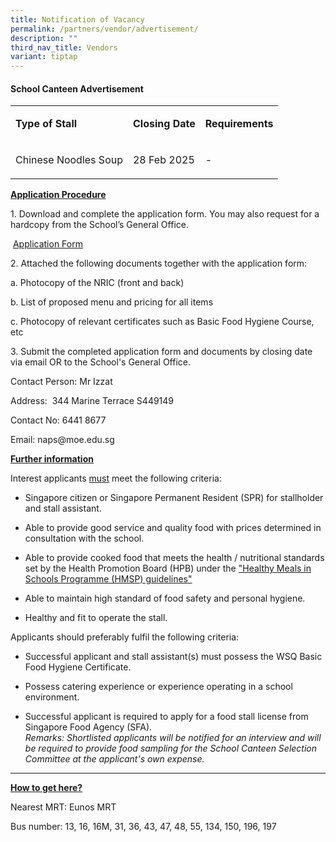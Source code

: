 ```yaml
---
title: Notification of Vacancy
permalink: /partners/vendor/advertisement/
description: ""
third_nav_title: Vendors
variant: tiptap
---
```

<h4><strong>School Canteen Advertisement</strong></h4>
<table style="minWidth: 75px">
<colgroup>
<col>
<col>
<col>
</colgroup>
<tbody>
<tr>
<td rowspan="1" colspan="1">
<p><strong>Type of Stall</strong>
</p>
</td>
<td rowspan="1" colspan="1">
<p><strong>Closing Date</strong>
</p>
</td>
<td rowspan="1" colspan="1">
<p><strong>Requirements</strong>
</p>
</td>
</tr>
<tr>
<td rowspan="1" colspan="1">
<p>Chinese Noodles Soup</p>
</td>
<td rowspan="1" colspan="1">
<p>28 Feb 2025</p>
</td>
<td rowspan="1" colspan="1">
<p>-</p>
</td>
</tr>
</tbody>
</table>
<p></p>
<p><strong><u>Application Procedure</u></strong>
</p>
<p>1. Download and complete the application form. You may also request for
a hardcopy from the School’s General Office.</p>
<p>&nbsp;<a href="https://go.gov.sg/canteenstall" rel="noopener nofollow" target="_blank">Application Form</a>
</p>
<p></p>
<p>2. Attached the following documents together with the application form:</p>
<p>a. Photocopy of the NRIC (front and back)</p>
<p>b. List of proposed menu and pricing for all items</p>
<p>c. Photocopy of relevant certificates such as Basic Food Hygiene Course,
etc</p>
<p></p>
<p>3. Submit the completed application form and documents by closing date
via email OR to the School's General Office.</p>
<p>Contact Person: Mr Izzat</p>
<p>Address:&nbsp; 344 Marine Terrace S449149</p>
<p>Contact No: 6441 8677</p>
<p>Email: <a rel="noopener noreferrer nofollow" target="_blank">naps@moe.edu.sg</a>
</p>
<p><strong><u>Further information</u></strong>
</p>
<p>Interest applicants <u>must</u> meet the following criteria:</p>
<ul data-tight="true" class="tight">
<li>
<p>Singapore citizen or Singapore Permanent Resident (SPR) for stallholder
and stall assistant.</p>
</li>
<li>
<p>Able to provide good service and quality food with prices determined in
consultation with the school.</p>
</li>
<li>
<p>Able to provide cooked food that meets the health / nutritional standards
set by the Health Promotion Board (HPB) under the <a href="https://www.hpb.gov.sg/schools/school-programmes/healthy-meals-in-schools-programme" rel="noopener nofollow" target="_blank">"Healthy Meals in Schools Programme (HMSP) guidelines"</a>
</p>
</li>
<li>
<p>Able to maintain high standard of food safety and personal hygiene.</p>
</li>
<li>
<p>Healthy and fit to operate the stall.</p>
</li>
</ul>
<p></p>
<p>Applicants should preferably fulfil the following criteria:</p>
<ul data-tight="true" class="tight">
<li>
<p>Successful applicant and stall assistant(s) must possess the WSQ Basic
Food Hygiene Certificate.</p>
</li>
<li>
<p>Possess catering experience or experience operating in a school environment.</p>
</li>
<li>
<p>Successful applicant is required to apply for a food stall license from
Singapore Food Agency (SFA).
<br><em>Remarks: Shortlisted applicants will be notified for an interview and will be required to provide food sampling for the School Canteen Selection Committee at the applicant's own expense.</em>
</p>
</li>
</ul>
<hr>
<p><strong><u>How to get here?</u></strong>
</p>
<p>Nearest MRT: Eunos MRT</p>
<p>Bus number: 13, 16, 16M, 31, 36, 43, 47, 48, 55, 134, 150, 196, 197</p>
<p></p>
<p></p>
<p></p>
<p></p>